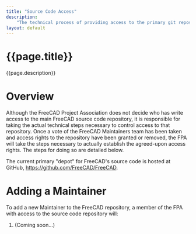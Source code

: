 ```yaml
---
title: "Source Code Access"
description:
    "The technical process of providing access to the primary git repository for FreeCAD's source code."
layout: default
---
```


# {{page.title}}

{{page.description}}

# Overview

Although the FreeCAD Project Association does not decide who has write access to the main FreeCAD source code repository, it is responsible for taking the actual technical steps necessary to control access to that repository. Once a vote of the FreeCAD Maintainers team has been taken and access rights to the repository have been granted or removed, the FPA will take the steps necessary to actually establish the agreed-upon access rights. The steps for doing so are detailed below.

The current primary "depot" for FreeCAD's source code is hosted at GitHub, https://github.com/FreeCAD/FreeCAD.

# Adding a Maintainer

To add a new Maintainer to the FreeCAD repository, a member of the FPA with access to the source code repository will:
1. (Coming soon...)

